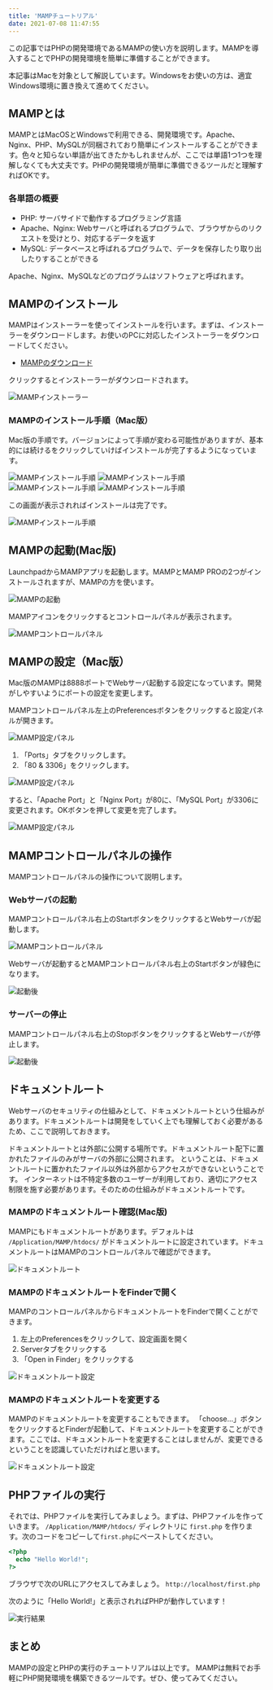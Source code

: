```yaml
---
title: 'MAMPチュートリアル'
date: 2021-07-08 11:47:55
---
```

この記事ではPHPの開発環境であるMAMPの使い方を説明します。MAMPを導入することでPHPの開発環境を簡単に準備することができます。

本記事はMacを対象として解説しています。Windowsをお使いの方は、適宜Windows環境に置き換えて進めてください。

## MAMPとは

MAMPとはMacOSとWindowsで利用できる、開発環境です。Apache、Nginx、PHP、MySQLが同梱されており簡単にインストールすることができます。色々と知らない単語が出てきたかもしれませんが、ここでは単語1つ1つを理解しなくても大丈夫です。PHPの開発環境が簡単に準備できるツールだと理解すればOKです。

### 各単語の概要

- PHP: サーバサイドで動作するプログラミング言語
- Apache、Nginx: Webサーバと呼ばれるプログラムで、ブラウザからのリクエストを受けとり、対応するデータを返す
- MySQL: データベースと呼ばれるプログラムで、データを保存したり取り出したりすることができる

Apache、Nginx、MySQLなどのプログラムはソフトウェアと呼ばれます。

## MAMPのインストール

MAMPはインストーラーを使ってインストールを行います。まずは、インストーラーをダウンロードします。お使いのPCに対応したインストーラーをダウンロードしてください。

- <a href="https://www.mamp.info/en/downloads/" target="_blank" class="outbound" rel="noopener">MAMPのダウンロード</a>

クリックするとインストーラーがダウンロードされます。

<img src="/images/mamp/mamp01.png" alt="MAMPインストーラー" title="MAMPインストーラー">

### MAMPのインストール手順（Mac版）

Mac版の手順です。バージョンによって手順が変わる可能性がありますが、基本的には続けるをクリックしていけばインストールが完了するようになっています。

<img src="/images/mamp/mamp-install01.png" alt="MAMPインストール手順" title="MAMPインストール手順">
<img src="/images/mamp/mamp-install02.png" alt="MAMPインストール手順" title="MAMPインストール手順">
<img src="/images/mamp/mamp-install03.png" alt="MAMPインストール手順" title="MAMPインストール手順">
<img src="/images/mamp/mamp-install04.png" alt="MAMPインストール手順" title="MAMPインストール手順">

この画面が表示されればインストールは完了です。

<img src="/images/mamp/mamp-install05.png" alt="MAMPインストール手順" title="MAMPインストール手順">

## MAMPの起動(Mac版)

LaunchpadからMAMPアプリを起動します。MAMPとMAMP PROの2つがインストールされますが、MAMPの方を使います。

<img src="/images/mamp/mamp-app.png" alt="MAMPの起動" title="MAMPの起動">

MAMPアイコンをクリックするとコントロールパネルが表示されます。

<img src="/images/mamp/mamp-panel.png" alt="MAMPコントロールパネル" title="MAMPコントロールパネル">

## MAMPの設定（Mac版）

Mac版のMAMPは8888ポートでWebサーバ起動する設定になっています。開発がしやすいようにポートの設定を変更します。

MAMPコントロールパネル左上のPreferencesボタンをクリックすると設定パネルが開きます。

<img src="/images/mamp/mamp-preferences.png" alt="MAMP設定パネル" title="MAMP設定パネル">

1. 「Ports」タブをクリックします。
2. 「80 & 3306」をクリックします。

<img src="/images/mamp/mamp-preferences-default.png" alt="MAMP設定パネル" title="MAMP設定パネル">

すると、「Apache Port」と「Nginx Port」が80に、「MySQL Port」が3306に変更されます。OKボタンを押して変更を完了します。

<img src="/images/mamp/mamp-preferences-port.png" alt="MAMP設定パネル" title="MAMP設定パネル">

## MAMPコントロールパネルの操作

MAMPコントロールパネルの操作について説明します。

### Webサーバの起動

MAMPコントロールパネル右上のStartボタンをクリックするとWebサーバが起動します。

<img src="/images/mamp/mamp-start.png" alt="MAMPコントロールパネル" title="MAMPコントロールパネル">

Webサーバが起動するとMAMPコントロールパネル右上のStartボタンが緑色になります。

<img src="/images/mamp/mamp-started.png" alt="起動後" title="起動後">

### サーバーの停止

MAMPコントロールパネル右上のStopボタンをクリックするとWebサーバが停止します。

<img src="/images/mamp/mamp-started.png" alt="起動後" title="起動後">


## ドキュメントルート
Webサーバのセキュリティの仕組みとして、ドキュメントルートという仕組みがあります。ドキュメントルートは開発をしていく上でも理解しておく必要があるため、ここで説明しておきます。

ドキュメントルートとは外部に公開する場所です。ドキュメントルート配下に置かれたファイルのみがサーバの外部に公開されます。
ということは、ドキュメントルートに置かれたファイル以外は外部からアクセスができないということです。
インターネットは不特定多数のユーザーが利用しており、適切にアクセス制限を施す必要があります。そのための仕組みがドキュメントルートです。

### MAMPのドキュメントルート確認(Mac版)
MAMPにもドキュメントルートがあります。デフォルトは `/Application/MAMP/htdocs/` がドキュメントルートに設定されています。ドキュメントルートはMAMPのコントロールパネルで確認ができます。

<img src="/images/mamp/mamp-panel-document-root.png" alt="ドキュメントルート" title="ドキュメントルート">


### MAMPのドキュメントルートをFinderで開く

MAMPのコントロールパネルからドキュメントルートをFinderで開くことができます。

1. 左上のPreferencesをクリックして、設定画面を開く
2. Serverタブをクリックする
3. 「Open in Finder」をクリックする

<img src="/images/mamp/mamp-preferences-document-root.png" alt="ドキュメントルート設定" title="ドキュメントルート設定">

### MAMPのドキュメントルートを変更する

MAMPのドキュメントルートを変更することもできます。
「choose...」ボタンをクリックするとFinderが起動して、ドキュメントルートを変更することができます。ここでは、ドキュメントルートを変更することはしませんが、変更できるということを認識していただければと思います。

<img src="/images/mamp/mamp-preferences-document-root-change.png" alt="ドキュメントルート設定" title="ドキュメントルート設定">

## PHPファイルの実行

それでは、PHPファイルを実行してみましょう。まずは、PHPファイルを作っていきます。
`/Application/MAMP/htdocs/` ディレクトリに `first.php` を作ります。次のコードをコピーして`first.php`にペーストしてください。

```php
<?php
  echo "Hello World!";
?>
```

ブラウザで次のURLにアクセスしてみましょう。
`http://localhost/first.php`

次のように「Hello World!」と表示されればPHPが動作しています！

<img src="/images/mamp/hello-world.png" alt="実行結果" title="実行結果">

## まとめ

MAMPの設定とPHPの実行のチュートリアルは以上です。
MAMPは無料でお手軽にPHP開発環境を構築できるツールです。ぜひ、使ってみてください。

